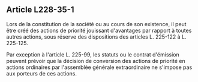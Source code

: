 Article L228-35-1
----
Lors de la constitution de la société ou au cours de son existence, il peut être
créé des actions de priorité jouissant d'avantages par rapport à toutes autres
actions, sous réserve des dispositions des articles L. 225-122 à L. 225-125.

Par exception à l'article L. 225-99, les statuts ou le contrat d'émission
peuvent prévoir que la décision de conversion des actions de priorité en actions
ordinaires par l'assemblée générale extraordinaire ne s'impose pas aux porteurs
de ces actions.

